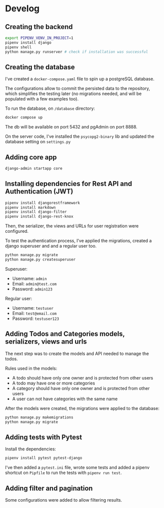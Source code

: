 # Develog

## Creating the backend

```bash
export PIPENV_VENV_IN_PROJECT=1
pipenv install django
pipenv shell
python manage.py runserver # check if installation was successful
```

## Creating the database

I've created a `docker-compose.yaml` file to spin up a postgreSQL database.

The configurations allow to commit the persisted data to the repository, which simplifies the testing later (no migrations needed, and will be populated with a few examples too).

To run the database, on `/database` directory:

```bash
docker compose up
```

The db will be available on port 5432 and pgAdmin on port 8888.

On the server code, I've installed the `psycopg2-binary` lib and updated the database setting on `settings.py`

## Adding core app

```bash
django-admin startapp core
```

## Installing dependencies for Rest API and Authentication (JWT)

```bash
pipenv install djangorestframework
pipenv install markdown
pipenv install django-filter
pipenv install django-rest-knox
```

Then, the serializer, the views and URLs for user registration were configured.

To test the authentication process, I've applied the migrations, created a django superuser and and a regular user too.

```bash
python manage.py migrate
python manage.py createsuperuser
```

Superuser:
- Username: `admin`
- Email: `admin@test.com`
- Password: `admin123`

Regular user:
- Username: `testuser`
- Email: `test@email.com`
- Password: `testuser123`

## Adding Todos and Categories models, serializers, views and urls

The next step was to create the models and API needed to manage the todos.

Rules used in the models:
- A todo should have only one owner and is protected from other users
- A todo may have one or more categories
- A category should have only one owner and is protected from other users
- A user can not have categories with the same name

After the models were created, the migrations were applied to the database:

```bash
python manage.py makemigrations
python manage.py migrate
```

## Adding tests with Pytest

Install the dependencies:

```bash
pipenv install pytest pytest-django
```

I've then added a `pytest.ini` file, wrote some tests and added a pipenv shortcut on `Pipfile` to run the tests with `pipenv run test`.

## Adding filter and pagination

Some configurations were added to allow filtering results.